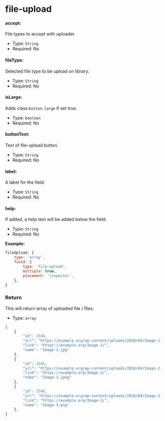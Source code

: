 # file-upload

#### accept:

File types to accept with uploader.

- Type: `String`
- Required: No

#### fileType:

Selected file type to be upload on library.

- Type: `String`
- Required: No

#### isLarge:

Adds class `button-large` if set true.

- Type: `boolean`
- Required: No

#### buttonText:

Text of file-upload button.

- Type: `String`
- Required: No

#### label:

A label for the field.

- Type: `String`
- Required: No

#### help:

If added, a help text will be added below the field.

- Type: `String`
- Required: No

**Example:**

```js
fileUpload: {
    type: 'array',
    field: {
        type: 'file-upload',
        multiple: true,
        placement: 'inspector',
    },
}
```

### Return

This will return array of uploaded file / files.

- Type: `array`

```js
[
	{
		"id": 1544,
		"url": "https://example.org/wp-content/uploads/2018/04/Image-1.jpg",
		"link": "https://example.org/Image-1/",
		"name": "Image-1.jpg"
	},
	{
		"id": 1545,
		"url": "https://example.org/wp-content/uploads/2018/04/Image-2.jpeg",
		"link": "https://example.org/Image-2/",
		"name": "Image-2.jpeg"
	},
	{
		"id": 1546,
		"url": "https://example.org/wp-content/uploads/2018/04/Image-3.png",
		"link": "https://example.org/Image-3/",
		"name": "Image-3.png"
	},
]
```
